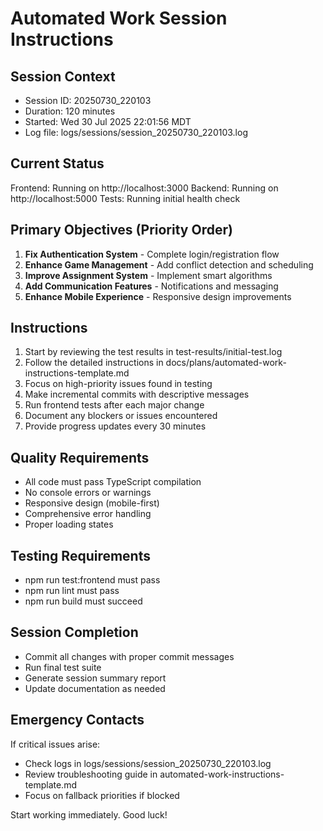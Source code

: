 # Automated Work Session Instructions

## Session Context
- Session ID: 20250730_220103
- Duration: 120 minutes
- Started: Wed 30 Jul 2025 22:01:56 MDT
- Log file: logs/sessions/session_20250730_220103.log

## Current Status
Frontend: Running on http://localhost:3000
Backend: Running on http://localhost:5000
Tests: Running initial health check

## Primary Objectives (Priority Order)
1. **Fix Authentication System** - Complete login/registration flow
2. **Enhance Game Management** - Add conflict detection and scheduling
3. **Improve Assignment System** - Implement smart algorithms
4. **Add Communication Features** - Notifications and messaging
5. **Enhance Mobile Experience** - Responsive design improvements

## Instructions
1. Start by reviewing the test results in test-results/initial-test.log
2. Follow the detailed instructions in docs/plans/automated-work-instructions-template.md
3. Focus on high-priority issues found in testing
4. Make incremental commits with descriptive messages
5. Run frontend tests after each major change
6. Document any blockers or issues encountered
7. Provide progress updates every 30 minutes

## Quality Requirements
- All code must pass TypeScript compilation
- No console errors or warnings
- Responsive design (mobile-first)
- Comprehensive error handling
- Proper loading states

## Testing Requirements
- npm run test:frontend must pass
- npm run lint must pass  
- npm run build must succeed

## Session Completion
- Commit all changes with proper commit messages
- Run final test suite
- Generate session summary report
- Update documentation as needed

## Emergency Contacts
If critical issues arise:
- Check logs in logs/sessions/session_20250730_220103.log
- Review troubleshooting guide in automated-work-instructions-template.md
- Focus on fallback priorities if blocked

Start working immediately. Good luck!
